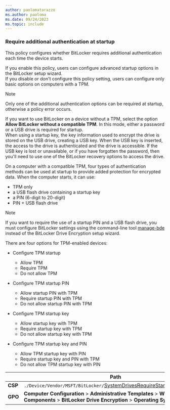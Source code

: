 ```yaml
---
author: paolomatarazzo
ms.author: paoloma
ms.date: 09/24/2023
ms.topic: include
---
```


### Require additional authentication at startup

This policy configures whether BitLocker requires additional authentication each time the device starts.

If you enable this policy, users can configure advanced startup options in the BitLocker setup wizard.\
If you disable or don't configure this policy setting, users can configure only basic options on computers with a TPM.

> [!NOTE]
> Only one of the additional authentication options can be required at startup, otherwise a policy error occurs.

If you want to use BitLocker on a device without a TPM, select the option **Allow BitLocker without a compatible TPM**. In this mode, either a password or a USB drive is required for startup.\
When using a startup key, the key information used to encrypt the drive is stored on the USB drive, creating a USB key. When the USB key is inserted, the access to the drive is authenticated and the drive is accessible. If the USB key is lost or unavailable, or if you have forgotten the password, then you'll need to use one of the BitLocker recovery options to access the drive.

On a computer with a compatible TPM, four types of authentication methods can be used at startup to provide added protection for encrypted data. When the computer starts, it can use:

- TPM only
- a USB flash drive containing a startup key
- a PIN (6-digit to 20-digit)
- PIN + USB flash drive

> [!NOTE]
> If you want to require the use of a startup PIN and a USB flash drive, you must configure BitLocker settings using the command-line tool [manage-bde](/windows-server/administration/windows-commands/manage-bde) instead of the BitLocker Drive Encryption setup wizard.

There are four options for TPM-enabled devices:

- Configure TPM startup
  - Allow TPM
  - Require TPM
  - Do not allow TPM

- Configure TPM startup PIN
  - Allow startup PIN with TPM
  - Require startup PIN with TPM
  - Do not allow startup PIN with TPM

- Configure TPM startup key
  - Allow startup key with TPM
  - Require startup key with TPM
  - Do not allow startup key with TPM

- Configure TPM startup key and PIN
  - Allow TPM startup key with PIN
  - Require startup key and PIN with TPM
  - Do not allow TPM startup key with PIN

|  | Path |
|--|--|
| **CSP** | `./Device/Vendor/MSFT/BitLocker/`[SystemDrivesRequireStartupAuthentication](/windows/client-management/mdm/bitlocker-csp#systemdrivesrequirestartupauthentication) |
| **GPO** | **Computer Configuration** > **Administrative Templates** > **Windows Components** > **BitLocker Drive Encryption** > **Operating System Drives** |
